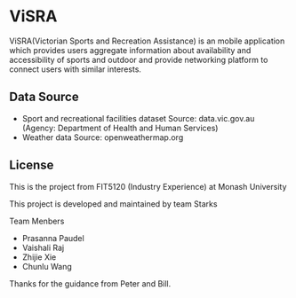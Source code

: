 # ViSRA

  ViSRA(Victorian Sports and Recreation Assistance) is an mobile application which provides users aggregate information about availability and accessibility of sports and outdoor and provide networking platform to connect users with similar interests.

Data Source
----
- Sport and recreational facilities dataset
Source: data.vic.gov.au (Agency: Department of Health and Human Services)
- Weather data
Source: openweathermap.org

 
License
----

This is the project from FIT5120 (Industry Experience) at Monash University

This project is developed and maintained by team Starks

Team Menbers

- Prasanna Paudel
- Vaishali Raj
- Zhijie Xie
- Chunlu Wang

Thanks for the guidance from Peter and Bill.
